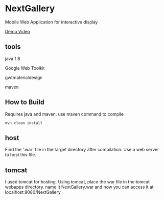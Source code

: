 # NextGallery
Mobile Web Application for interactive display

[Demo Video](https://www.youtube.com/watch?v=l2pz00KuyK8)

## tools
java 1.8

Google Web Toolkit 

gwtmaterialdesign

maven


## How to Build
Requires java and maven. use maven command to compile

    mvn clean install
    
## host
Find the '.war' file in the target directory after compilation. Use a web server to host this file.

## tomcat
I used tomcat for hosting. Using tomcat, place the war file in the tomcat webapps directory.
name it NextGallery.war and now you can access it at localhost:8080/NextGallery
